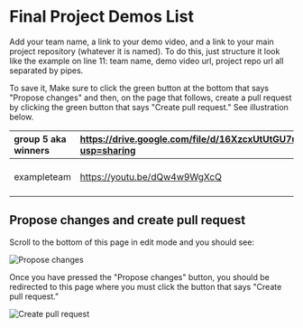 # Final Project Demos List

Add your team name, a link to your demo video, and a link to your main project repository (whatever it is named).
To do this, just structure it look like the example on line 11: team name, demo video url, project repo url all separated by pipes.

To save it, Make sure to click the green button at the bottom that says "Propose changes" and then, on the page that follows, create a pull request by clicking the green button that says "Create pull request."
See illustration below.

| group 5 aka winners | https://drive.google.com/file/d/16XzcxUtUtGU7uva85lMBnBu87E0wvbN7/view?usp=sharing | https://github.com/comp426-2022-fall/a99-group-05.git | 
|:--- |:--- |:--- |
| exampleteam | https://youtu.be/dQw4w9WgXcQ | https://github.com/comp426-2022-spring/a99-exampleteam |

## Propose changes and create pull request

Scroll to the bottom of this page in edit mode and you should see: 

![Propose changes](https://user-images.githubusercontent.com/2459227/161869759-dc655119-5a19-4459-a3b9-7621d1c3e865.png)

Once you have pressed the "Propose changes" button, you should be redirected to this page where you must click the button that says "Create pull request."

![Create pull request](https://user-images.githubusercontent.com/2459227/161869772-c1fbd6d5-fa7e-43f0-8827-2ea2e07ec082.png)
